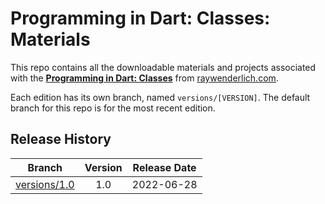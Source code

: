 # Programming in Dart: Classes: Materials

This repo contains all the downloadable materials and projects associated with the **[Programming in Dart: Classes](https://www.raywenderlich.com/30303903-programming-in-dart-classes)** from [raywenderlich.com](https://www.raywenderlich.com).

Each edition has its own branch, named `versions/[VERSION]`. The default branch for this repo is for the most recent edition.

## Release History

| Branch                                                                                  | Version | Release Date |
| --------------------------------------------------------------------------------------- |:-------:|:------------:|
| [versions/1.0](https://github.com/raywenderlich/video-pd4-materials/tree/versions/1.0) | 1.0     | 2022-06-28   |
